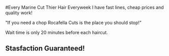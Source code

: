 #Every Marine Cut Thier Hair Everyweek
I have fast lines, cheap prices and quality work!

"If you need a chop Rocafella Cuts is the place you should stop!"

Wait time is only 20 minutes before each haircut.

## Stasfaction Guaranteed!
